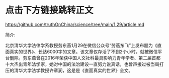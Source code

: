 # 点击下方链接跳转正文

https://github.com/truthOnChina/science/tree/main/1.29/article.md


简介:

北京清华大学法律学系教授劳东燕1月29在微信公众号“劳燕东飞”上发布题为《直面真实的世界》、长达6000字的文章。该文章仅存活了不到2个小时，就被微信平台删除。劳东燕曾在2016年荣获中国人文社科最具影响力青年学者、第二届首都十大杰出青年法学家，她对中国的法治建设一直努力说真话，也曾声援过被当局打压的清华大学法学教授许章润，这是是《直面真实的世界》全文。
